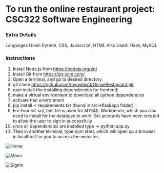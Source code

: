 # To run the online restaurant project: CSC322 Software Engineering

### Extra Details
Languages Used: Python, CSS, Javascript, HTML
Also Used: Flask, MySQL

### Instructions

1. Install Node.js from https://nodejs.org/en/
2. Install Git from https://git-scm.com/
3. Open a terminal, and go to desired directory.
4. git clone https://github.com/myumbla3/OnlineRestaurant.git
5. npm install (for installing dependencies for frontend)
6. make a virtual environment to download all python dependencies
7. activate that environment
8. pip install -r requirements.txt (found in src->flaskapp folder)
9. For Foodinit.sql, this file is used for MYSQL Workbench, which you also need to install for the database
   to work. Set accounts have been created to allow the user to sign in successfully
10. once all dependencies are installed type
  -> python app.py
11. Then in another terminal, type:npm start, which will open up a browser in localhost for you to access the websites

![Home](https://github.com/myumbla3/OnlineRestaurant/blob/main/home.png)

![Menu](https://github.com/myumbla3/OnlineRestaurant/blob/main/Menu.png)

![SignIn](https://github.com/myumbla3/OnlineRestaurant/blob/main/SignIn.png)
